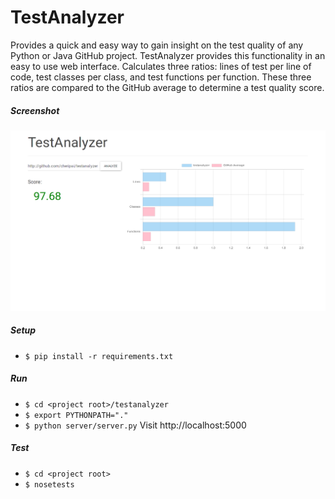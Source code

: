 # TestAnalyzer

Provides a quick and easy way to gain insight on the test quality of any Python or Java GitHub project. TestAnalyzer provides this functionality in an easy to use web interface. Calculates three ratios: lines of test per line of code, test classes per class, and test functions per function. These three ratios are compared to the GitHub average to determine a test quality score.

##### Screenshot
![](testanalyzer/data/ta_ss.png?raw=false)


##### Setup
- ```$ pip install -r requirements.txt```


##### Run
- ```$ cd <project root>/testanalyzer```
- ```$ export PYTHONPATH="."```
- ```$ python server/server.py```
Visit http://localhost:5000


##### Test
- ```$ cd <project root>```
- ```$ nosetests```
